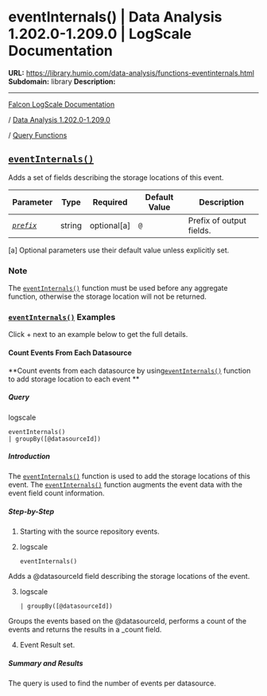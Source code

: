 # eventInternals() | Data Analysis 1.202.0-1.209.0 | LogScale Documentation

**URL:** https://library.humio.com/data-analysis/functions-eventinternals.html
**Subdomain:** library
**Description:** 

---

[Falcon LogScale Documentation](https://library.humio.com)

/ [Data Analysis 1.202.0-1.209.0](data-analysis-docs.html)

/ [Query Functions](functions.html)

## [`eventInternals()`](functions-eventinternals.html "eventInternals\(\)")

Adds a set of fields describing the storage locations of this event. 

Parameter| Type| Required| Default Value| Description  
---|---|---|---|---  
[ _`prefix`_](functions-eventinternals.html#query-functions-eventinternals-prefix)|  string| optional[a] | `@`|  Prefix of output fields.   
[a] Optional parameters use their default value unless explicitly set.  
  
### Note

The [`eventInternals()`](functions-eventinternals.html "eventInternals\(\)") function must be used before any aggregate function, otherwise the storage location will not be returned. 

### [`eventInternals()`](functions-eventinternals.html "eventInternals\(\)") Examples

Click + next to an example below to get the full details.

#### Count Events From Each Datasource 

**Count events from each datasource by using[`eventInternals()`](functions-eventinternals.html "eventInternals\(\)") function to add storage location to each event **

##### Query

logscale
    
    
    eventInternals()
    | groupBy([@datasourceId])

##### Introduction

The [`eventInternals()`](functions-eventinternals.html "eventInternals\(\)") function is used to add the storage locations of this event. The [`eventInternals()`](functions-eventinternals.html "eventInternals\(\)") function augments the event data with the event field count information. 

##### Step-by-Step

  1. Starting with the source repository events.

  2. logscale
         
         eventInternals()

Adds a @datasourceId field describing the storage locations of the event. 

  3. logscale
         
         | groupBy([@datasourceId])

Groups the events based on the @datasourceId, performs a count of the events and returns the results in a _count field. 

  4. Event Result set.




##### Summary and Results

The query is used to find the number of events per datasource.
